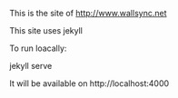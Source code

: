 This is the site of http://www.wallsync.net

This site uses jekyll

To run loacally:

jekyll serve

It will be available on http://localhost:4000


